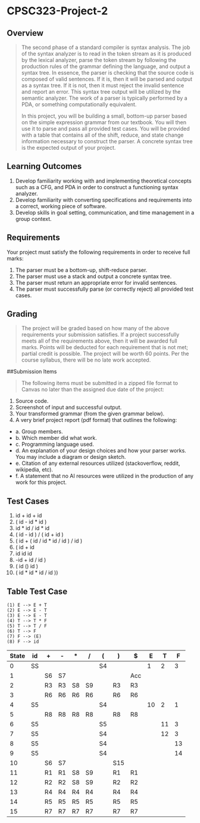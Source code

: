 # CPSC323-Project-2

## Overview
> The second phase of a standard compiler is syntax analysis. The job of the syntax
analyzer is to read in the token stream as it is produced by the lexical analyzer, parse the token stream by following the production rules of the grammar defining the language, and output a syntax tree. In essence, the parser is checking that the source code is composed of valid sentences. If it is, then it will be parsed and output as a syntax tree. If it is not, then it must reject the invalid sentence and report an error. This syntax tree output will be utilized by the semantic analyzer. The work of a parser is typically performed by a PDA, or something computationally
equivalent.
> 
> In this project, you will be building a small, bottom-up parser based on the simple
expression grammar from our textbook. You will then use it to parse and pass all provided test cases. You will be provided with a table that contains all of the shift, reduce, and state change information necessary to construct the parser. A concrete syntax tree is the expected output of your project.


## Learning Outcomes
1. Develop familiarity working with and implementing theoretical concepts such as a CFG,
and PDA in order to construct a functioning syntax analyzer.
2. Develop familiarity with converting specifications and requirements into a correct,
working piece of software.
3. Develop skills in goal setting, communication, and time management in a group context.


## Requirements
Your project must satisfy the following requirements in order to receive full marks:
1. The parser must be a bottom-up, shift-reduce parser.
2. The parser must use a stack and output a concrete syntax tree.
3. The parser must return an appropriate error for invalid sentences.
4. The parser must successfully parse (or correctly reject) all provided test cases.


## Grading
> The project will be graded based on how many of the above requirements your
submission satisfies. If a project successfully meets all of the requirements above, then it will be awarded full marks. Points will be deducted for each requirement that is not met; partial credit is possible. The project will be worth 60 points. Per the course syllabus, there will be no late work accepted.


##Submission Items
> The following items must be submitted in a zipped file format to Canvas no later than the assigned due date of the project:
1. Source code.
2. Screenshot of input and successful output.
3. Your transformed grammar (from the given grammar below).
4. A very brief project report (pdf format) that outlines the following:
  - a. Group members.
  - b. Which member did what work.
  - c. Programming language used.
  - d. An explanation of your design choices and how your parser works. You may include a diagram or design sketch.
  - e. Citation of any external resources utilized (stackoverflow, reddit, wikipedia, etc).
  - f. A statement that no AI resources were utilized in the production of any work for this project.


## Test Cases
1. id + id + id
2. ( id - id * id )
3. id * id / id * id
4. ( id - id ) / ( id + id )
5. ( id + ( id / id * id / id ) / id )
6. ( id + id
7. id id id
8. -id + id / id )
9. ( id () id )
10. ( id * id * id / id ))

## Table Test Case
```
(1) E --> E + T
(2) E --> E - T
(3) E --> E - T
(4) T --> T * F
(5) T --> T / F
(6) T --> F
(7) F --> (E)
(8) F --> id
```

| State  | id  | +  | -  | *  | /  | (  | )  | $  | E | T | F |
|---- |---- |---- |---- |---- |---- |---- |---- |---- |---- |---- |---- |
| 0  |  SS   |     |     |     |     |  S4   |     |     |   1  |  2   |  3   |
| 1  |     |  S6   |  S7   |     |     |     |     |  Acc   |     |     |     |
| 2  |     |  R3   |  R3   |  S8   |  S9   |     |  R3   |  R3   |     |     |     |
| 3  |     |   R6  |  R6   |  R6   |  R6   |     |  R6   |  R6   |     |     |     |
| 4  |   S5  |     |     |     |     |  S4   |     |     |  10   |   2  |  1   |
| 5  |     |  R8   |  R8   |  R8   | R8    |     |  R8   |  R8   |     |     |     |
| 6  | S5    |     |     |     |     |  S5   |     |     |     |  11   |  3   |
| 7  |  S5   |     |     |     |     |  S4   |     |     |     |  12   |  3   |
| 8  |  S5   |     |     |     |     | S4    |     |     |     |     |  13   |
| 9  |   S5  |     |     |     |     | S4    |     |     |     |     |  14   |
| 10 |     |  S6   |  S7   |     |     |     |  S15   |     |     |     |     |
| 11 |     |  R1   |  R1   |   S8  |  S9   |     |  R1   |  R1   |     |     |     |
| 12 |     |  R2   |  R2   |   S8  |  S9   |     |  R2   |  R2   |     |     |     |
| 13 |     |  R4   |  R4   |  R4   |  R4   |     |  R4   |  R4   |     |     |     |
| 14 |     |  R5   |  R5   |  R5   |  R5   |     |  R5   |  R5   |     |     |     |
| 15 |     |  R7   |  R7   |  R7   |  R7   |     |  R7   |  R7   |     |     |     |

